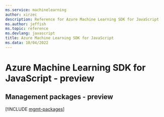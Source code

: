 ```yaml
---
ms.service: machinelearning
author: xirzec
description: Reference for Azure Machine Learning SDK for JavaScript
ms.author: jeffish
ms.topic: reference
ms.devlang: javascript
title: Azure Machine Learning SDK for JavaScript
ms.data: 10/04/2022
---
```

# Azure Machine Learning SDK for JavaScript - preview

## Management packages - preview
[!INCLUDE [mgmt-packages](machine-learning-mgmt-index.md)]